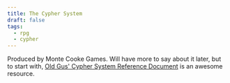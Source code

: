 ```yaml
---
title: The Cypher System
draft: false
tags:
  - rpg
  - cypher
---
```

 Produced by Monte Cooke Games. Will have more to say about it later, but to start with, [Old Gus' Cypher System Reference Document](https://callmepartario.github.io/og-csrd/) is an awesome resource.
